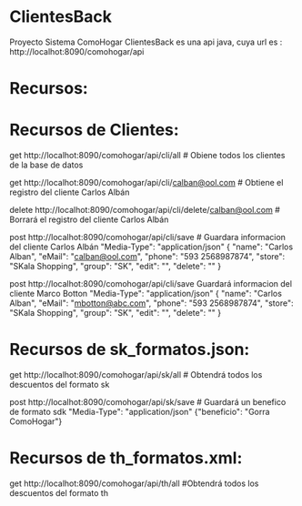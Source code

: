 # ClientesBack
Proyecto Sistema ComoHogar
ClientesBack es una api java, cuya url es : http://localhot:8090/comohogar/api
# Recursos:
# Recursos de Clientes:
get http://localhot:8090/comohogar/api/cli/all                       # Obiene todos los clientes de la base de datos

get http://localhot:8090/comohogar/api/cli/calban@ool.com             # Obtiene el registro del cliente Carlos Albán

delete http://localhot:8090/comohogar/api/cli/delete/calban@ool.com   # Borrará el registro del cliente Carlos Albán

post   http://localhot:8090/comohogar/api/cli/save                    # Guardara informacion del cliente Carlos Albán
"Media-Type": "application/json"
{
   "name": "Carlos Alban",
   "eMail": "calban@ool.com",
   "phone": "593 2568987874",
   "store": "SKala Shopping",
   "group": "SK",
   "edit": "",
   "delete": ""
}

post   http://localhot:8090/comohogar/api/cli/save                   Guardará informacion del cliente Marco Botton
"Media-Type": "application/json"
{
   "name": "Carlos Alban",
   "eMail": "mbotton@abc.com",
   "phone": "593 2568987874",
   "store": "SKala Shopping",
   "group": "SK",
   "edit": "",
   "delete": ""
}

# Recursos de sk_formatos.json:
get   http://localhot:8090/comohogar/api/sk/all        # Obtendrá todos los descuentos del formato sk

post  http://localhot:8090/comohogar/api/sk/save       # Guardará un benefico de formato sdk
"Media-Type": "application/json"
{"beneficio": "Gorra ComoHogar"}

# Recursos de th_formatos.xml:
get   http://localhot:8090/comohogar/api/th/all        #Obtendrá todos los descuentos del formato th









